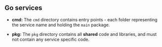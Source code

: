 ## Go services

- **cmd:**
  The `cmd` directory contains entry points - each folder representing the service name and holding the `main` package.

- **pkg:**
  The `pkg` directory contains all **shared** code and libraries, and must not contain any service specific code.
